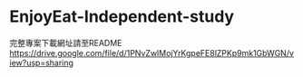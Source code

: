 # EnjoyEat-Independent-study
完整專案下載網址請至README
https://drive.google.com/file/d/1PNvZwlMojYrKgpeFE8lZPKp9mk1GbWGN/view?usp=sharing
